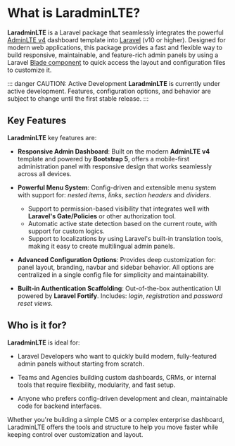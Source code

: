 # What is LaradminLTE?

**LaradminLTE** is a Laravel package that seamlessly integrates the powerful [AdminLTE v4](https://adminlte-v4.netlify.app/dist) dashboard template into [Laravel](https://laravel.com/) (v10 or higher). Designed for modern web applications, this package provides a fast and flexible way to build responsive, maintainable, and feature-rich admin panels by using a Laravel [Blade component](https://laravel.com/docs/blade#components) to quick access the layout and configuration files to customize it.

::: danger CAUTION: Active Development
**LaradminLTE** is currently under active development. Features, configuration options, and behavior are subject to change until the first stable release.
:::

## Key Features

**LaradminLTE** key features are:

- **Responsive Admin Dashboard**: Built on the modern **AdminLTE v4** template and powered by **Bootstrap 5**, offers a mobile-first administration panel with responsive design that works seamlessly across all devices.

- **Powerful Menu System**: Config-driven and extensible menu system with support for: *nested items*, *links*, *section headers* and *dividers*.
  - Support to permission-based visibility that integrates well with **Laravel's Gate/Policies** or other authorization tool.
  - Automatic active state detection based on the current route, with support for custom logics.
  - Support to localizations by using Laravel's built-in translation tools, making it easy to create multilingual admin panels.

- **Advanced Configuration Options**: Provides deep customization for: panel layout, branding, navbar and sidebar behavior. All options are centralized in a single config file for simplicity and maintainability.

- **Built-in Authentication Scaffolding**: Out-of-the-box authentication UI powered by **Laravel Fortify**. Includes: *login*, *registration* and *password reset views*.

## Who is it for?

**LaradminLTE** is ideal for:

- Laravel Developers who want to quickly build modern, fully-featured admin panels without starting from scratch.

- Teams and Agencies building custom dashboards, CRMs, or internal tools that require flexibility, modularity, and fast setup.

- Anyone who prefers config-driven development and clean, maintainable code for backend interfaces.

Whether you're building a simple CMS or a complex enterprise dashboard, LaradminLTE offers the tools and structure to help you move faster while keeping control over customization and layout.
